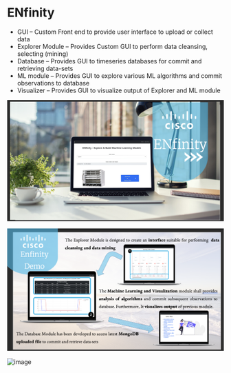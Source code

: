 # ENfinity

*	GUI – Custom Front end to provide user interface to upload or collect data
*	Explorer Module – Provides Custom GUI to perform data cleansing, selecting (mining)
*	Database – Provides GUI to timeseries databases for commit and retrieving data-sets
*	ML module – Provides GUI to explore various ML algorithms and commit observations to database
*	Visualizer – Provides GUI to visualize output of Explorer and ML module

![image](https://github.com/20gurpreet01/ENfinity/blob/master/Screenshot%202023-06-04%20at%202.06.24%20PM.png)

![image](https://github.com/20gurpreet01/ENfinity/blob/master/Screenshot%202023-06-04%20at%202.05.29%20PM.png)

![image](https://user-images.githubusercontent.com/94775352/179418715-0e2b1f05-6cf5-4d19-a9bb-7b69c9b22b0e.png)
